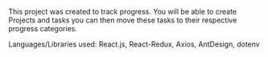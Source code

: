 This project was created to track progress. 
You will be able to create Projects and tasks you can then move these tasks to their respective progress categories.

Languages/Libraries used:
React.js, React-Redux, Axios, AntDesign, dotenv 
